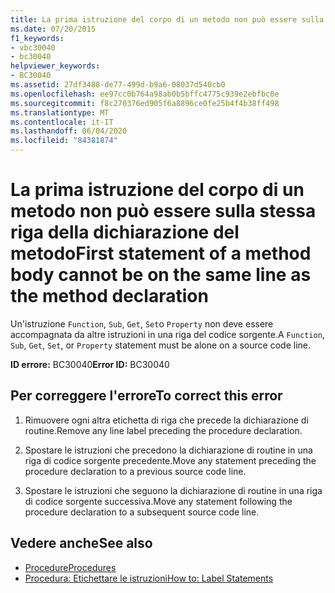 ```yaml
---
title: La prima istruzione del corpo di un metodo non può essere sulla stessa riga della dichiarazione del metodo
ms.date: 07/20/2015
f1_keywords:
- vbc30040
- bc30040
helpviewer_keywords:
- BC30040
ms.assetid: 27df3488-de77-499d-b9a6-08037d540cb0
ms.openlocfilehash: ee97cc0b764a98ab0b5bffc4775c939e2ebfbc0e
ms.sourcegitcommit: f8c270376ed905f6a8896ce0fe25b4f4b38ff498
ms.translationtype: MT
ms.contentlocale: it-IT
ms.lasthandoff: 06/04/2020
ms.locfileid: "84381874"
---
```

# <a name="first-statement-of-a-method-body-cannot-be-on-the-same-line-as-the-method-declaration"></a><span data-ttu-id="70043-102">La prima istruzione del corpo di un metodo non può essere sulla stessa riga della dichiarazione del metodo</span><span class="sxs-lookup"><span data-stu-id="70043-102">First statement of a method body cannot be on the same line as the method declaration</span></span>
<span data-ttu-id="70043-103">Un'istruzione `Function`, `Sub`, `Get`, `Set`o `Property` non deve essere accompagnata da altre istruzioni in una riga del codice sorgente.</span><span class="sxs-lookup"><span data-stu-id="70043-103">A `Function`, `Sub`, `Get`, `Set`, or `Property` statement must be alone on a source code line.</span></span>  
  
 <span data-ttu-id="70043-104">**ID errore:** BC30040</span><span class="sxs-lookup"><span data-stu-id="70043-104">**Error ID:** BC30040</span></span>  
  
## <a name="to-correct-this-error"></a><span data-ttu-id="70043-105">Per correggere l'errore</span><span class="sxs-lookup"><span data-stu-id="70043-105">To correct this error</span></span>  
  
1. <span data-ttu-id="70043-106">Rimuovere ogni altra etichetta di riga che precede la dichiarazione di routine.</span><span class="sxs-lookup"><span data-stu-id="70043-106">Remove any line label preceding the procedure declaration.</span></span>  
  
2. <span data-ttu-id="70043-107">Spostare le istruzioni che precedono la dichiarazione di routine in una riga di codice sorgente precedente.</span><span class="sxs-lookup"><span data-stu-id="70043-107">Move any statement preceding the procedure declaration to a previous source code line.</span></span>  
  
3. <span data-ttu-id="70043-108">Spostare le istruzioni che seguono la dichiarazione di routine in una riga di codice sorgente successiva.</span><span class="sxs-lookup"><span data-stu-id="70043-108">Move any statement following the procedure declaration to a subsequent source code line.</span></span>  
  
## <a name="see-also"></a><span data-ttu-id="70043-109">Vedere anche</span><span class="sxs-lookup"><span data-stu-id="70043-109">See also</span></span>

- [<span data-ttu-id="70043-110">Procedure</span><span class="sxs-lookup"><span data-stu-id="70043-110">Procedures</span></span>](../programming-guide/language-features/procedures/index.md)
- [<span data-ttu-id="70043-111">Procedura: Etichettare le istruzioni</span><span class="sxs-lookup"><span data-stu-id="70043-111">How to: Label Statements</span></span>](../programming-guide/program-structure/how-to-label-statements.md)
